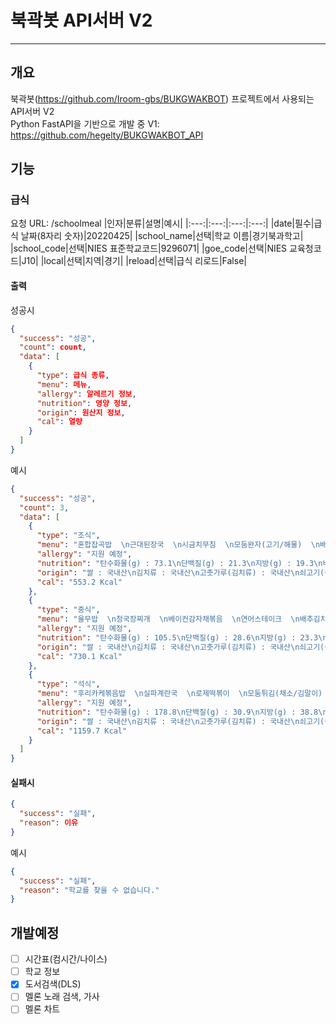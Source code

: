 # 북곽봇 API서버 V2
-----------
## 개요
북곽봇(https://github.com/Iroom-gbs/BUKGWAKBOT) 프로젝트에서 사용되는 API서버 V2<br>
Python FastAPI을 기반으로 개발 중
V1: https://github.com/hegelty/BUKGWAKBOT_API
## 기능
### 급식
요청 URL: /schoolmeal
|인자|분류|설명|예시|
|:---:|:---:|:---:|:---:|
|date|필수|급식 날짜(8자리 숫자)|20220425|
|school_name|선택|학교 이름|경기북과학고|
|school_code|선택|NIES 표준학교코드|9296071|
|goe_code|선택|NIES 교육청코드|J10|
|local|선택|지역|경기|
|reload|선택|급식 리로드|False|

#### 출력
성공시
```json
{
  "success": "성공",
  "count": count,
  "data": [
    {
      "type": 급식 종류,
      "menu": 메뉴,
      "allergy": 알레르기 정보,
      "nutrition": 영양 정보,
      "origin": 원산지 정보,
      "cal": 열량
    }
  ]
}
```
예시
```json
{
  "success": "성공",
  "count": 3,
  "data": [
    {
      "type": "조식",
      "menu": "혼합잡곡밥  \n근대된장국  \n시금치무침  \n모둠완자(고기/해물)  \n배추김치  \n우유  \n시리얼-후르츠링",
      "allergy": "지원 예정",
      "nutrition": "탄수화물(g) : 73.1\n단백질(g) : 21.3\n지방(g) : 19.3\n비타민A(R.E) : 383.9\n티아민(mg) : 0.7\n리보플라빈(mg) : 1.0\n비타민C(mg) : 40.3\n칼슘(mg) : 309.1\n철분(mg) : 5.8",
      "origin": "쌀 : 국내산\n김치류 : 국내산\n고춧가루(김치류) : 국내산\n쇠고기(종류) : 국내산(한우)\n돼지고기 : 국내산\n닭고기 : 국내산\n오리고기 : 국내산\n쇠고기 식육가공품 : 국내산\n돼지고기 식육가공품 : 국내산\n닭고기 식육가공품 : 국내산\n오리고기 가공품 : 국내산\n낙지 : 국내산\n고등어 : 국내산\n갈치 : 국내산\n오징어 : 국내산\n꽃게 : 국내산\n참조기 : 국내산\n콩 : 국내산",
      "cal": "553.2 Kcal"
    },
    {
      "type": "중식",
      "menu": "율무밥  \n청국장찌개  \n베이컨감자채볶음  \n연어스테이크  \n배추김치  \n과일-파인애플",
      "allergy": "지원 예정",
      "nutrition": "탄수화물(g) : 105.5\n단백질(g) : 28.6\n지방(g) : 23.3\n비타민A(R.E) : 152.9\n티아민(mg) : 0.6\n리보플라빈(mg) : 0.4\n비타민C(mg) : 54.2\n칼슘(mg) : 165.2\n철분(mg) : 4.6",
      "origin": "쌀 : 국내산\n김치류 : 국내산\n고춧가루(김치류) : 국내산\n쇠고기(종류) : 국내산(한우)\n돼지고기 : 국내산\n닭고기 : 국내산\n오리고기 : 국내산\n쇠고기 식육가공품 : 국내산\n돼지고기 식육가공품 : 국내산\n닭고기 식육가공품 : 국내산\n오리고기 가공품 : 국내산\n낙지 : 국내산\n고등어 : 국내산\n갈치 : 국내산\n오징어 : 국내산\n꽃게 : 국내산\n참조기 : 국내산\n콩 : 국내산",
      "cal": "730.1 Kcal"
    },
    {
      "type": "석식",
      "menu": "후리카케볶음밥  \n실파계란국  \n로제떡볶이  \n모둠튀김(채소/김말이)  \n꼬들단무지 과  \n포도폴라포아이스크림",
      "allergy": "지원 예정",
      "nutrition": "탄수화물(g) : 178.8\n단백질(g) : 30.9\n지방(g) : 38.8\n비타민A(R.E) : 488.6\n티아민(mg) : 0.5\n리보플라빈(mg) : 0.8\n비타민C(mg) : 42.0\n칼슘(mg) : 188.1\n철분(mg) : 12.2",
      "origin": "쌀 : 국내산\n김치류 : 국내산\n고춧가루(김치류) : 국내산\n쇠고기(종류) : 국내산(한우)\n돼지고기 : 국내산\n닭고기 : 국내산\n오리고기 : 국내산\n쇠고기 식육가공품 : 국내산\n돼지고기 식육가공품 : 국내산\n닭고기 식육가공품 : 국내산\n오리고기 가공품 : 국내산\n낙지 : 국내산\n고등어 : 국내산\n갈치 : 국내산\n오징어 : 국내산\n꽃게 : 국내산\n참조기 : 국내산\n콩 : 국내산",
      "cal": "1159.7 Kcal"
    }
  ]
}
```
#### 실패시
```json
{
  "success": "실패",
  "reason": 이유
}
```
예시
```json
{
  "success": "실패",
  "reason": "학교를 찾을 수 없습니다."
}
```

## 개발예정
- [ ] 시간표(컴시간/나이스)
- [ ] 학교 정보
- [x] 도서검색(DLS)
- [ ] 멜론 노래 검색, 가사
- [ ] 멜론 차트